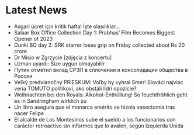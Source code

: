 # Latest News
-  Asgari ücret için kritik hafta! İşte olasılıklar...
-  Salaar Box Office Collection Day 1: Prabhas’ Film Becomes Biggest Opener of 2023
-  Dunki BO day 2: SRK starrer loses grip on Friday collected about Rs 20 crore
-  Dr Misio w Zgrzycie [zdjęcia z koncertu]
-  Uzman uyardı: Size uygun olmayabilir
-  Путин отметил вклад СРЗП в сплочении и консолидации общества в России
-  Veľký predvianočný PRIESKUM: Voľby by vyhral Smer! Slováci najviac veria TOMUTO politikovi, ako obstáli lídri opozície?
-  Weihnachten bei den Royals: Alkohol-Enthüllung! So feuchtfröhlich geht es in Sandringham wirklich zu
-  Un libro asegura que el monarca emérito se hizola vasectomía tras nacer Felipe
-  El alcalde de Los Montesinos sube el sueldo a los funcionarios con carácter retroactivo sin informes que lo avalen, según Izquierda Unida

